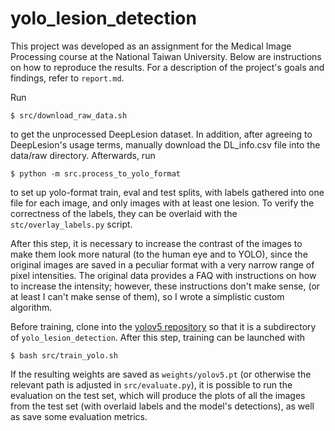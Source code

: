 # yolo_lesion_detection

This project was developed as an assignment for the Medical Image Processing course at the
National Taiwan University. Below are instructions on how to reproduce the results. For a
description of the project's goals and findings, refer to `report.md`.

Run

`$ src/download_raw_data.sh`

to get the unprocessed DeepLesion dataset. In addition, after agreeing to DeepLesion's usage
terms, manually download the DL_info.csv file into the data/raw directory. Afterwards, run

`$ python -m src.process_to_yolo_format`

to set up yolo-format train, eval and test splits, with labels gathered into one file for each
image, and only images with at least one lesion. To verify the correctness of the labels,
they can be overlaid with the `stc/overlay_labels.py` script.

After this step, it is necessary to increase  the contrast of the images to make them look more
natural (to the human eye and to YOLO), since the original images are saved in a peculiar
format with a very narrow range of pixel intensities. The original data provides a FAQ with
instructions on how to increase the intensity; however, these instructions don't make sense,
(or at least I can't make sense of them), so I wrote a simplistic custom algorithm.

Before training, clone into the [yolov5 repository](https://github.com/ultralytics/yolov5) so that
it is a subdirectory of `yolo_lesion_detection`. After this step, training can be launched
with

`$ bash src/train_yolo.sh`

If the resulting weights are saved as `weights/yolov5.pt` (or otherwise the relevant path
is adjusted in `src/evaluate.py`), it is possible to run the evaluation on the test set,
which will produce the plots of all the images from the test set (with overlaid labels and
the model's detections), as well as save some evaluation metrics.